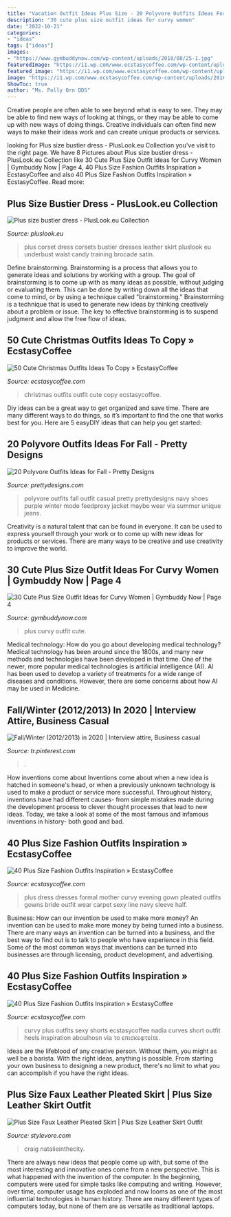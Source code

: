 ```yaml
---
title: "Vacation Outfit Ideas Plus Size - 20 Polyvore Outfits Ideas For Fall"
description: "30 cute plus size outfit ideas for curvy women"
date: "2022-10-21"
categories:
- "ideas"
tags: ["ideas"]
images:
- "https://www.gymbuddynow.com/wp-content/uploads/2018/08/25-1.jpg"
featuredImage: "https://i1.wp.com/www.ecstasycoffee.com/wp-content/uploads/2016/10/Christmas-Outfit-Ideas-16.jpg"
featured_image: "https://i1.wp.com/www.ecstasycoffee.com/wp-content/uploads/2016/10/Pleated-evening-gown.jpg?resize=648%2C1024"
image: "https://i1.wp.com/www.ecstasycoffee.com/wp-content/uploads/2016/10/Pleated-evening-gown.jpg?resize=648%2C1024"
ShowToc: true
author: "Ms. Polly Orn DDS"
---
```



Creative people are often able to see beyond what is easy to see. They may be able to find new ways of looking at things, or they may be able to come up with new ways of doing things. Creative individuals can often find new ways to make their ideas work and can create unique products or services.

	

		
looking for Plus size bustier dress - PlusLook.eu Collection you've visit to the right page. We have 8 Pictures about Plus size bustier dress - PlusLook.eu Collection like 30 Cute Plus Size Outfit Ideas for Curvy Women | Gymbuddy Now | Page 4, 40 Plus Size Fashion Outfits Inspiration » EcstasyCoffee and also 40 Plus Size Fashion Outfits Inspiration » EcstasyCoffee. Read more:
		
    
## Plus Size Bustier Dress - PlusLook.eu Collection

<img loading=lazy src="https://pluslook.eu/wp-content/uploads/504232.jpg" onerror="this.onerror=null;this.src='https://tse2.mm.bing.net/th?id=OIP.ZELKIBUA63tq43L0Y9ap6gHaL1&amp;pid=15.1';" alt="Plus size bustier dress - PlusLook.eu Collection">

_Source: pluslook.eu_

>plus corset dress corsets bustier dresses leather skirt pluslook eu underbust waist candy training brocade satin. 

	

Define brainstorming.
Brainstorming is a process that allows you to generate ideas and solutions by working with a group. The goal of brainstorming is to come up with as many ideas as possible, without judging or evaluating them. This can be done by writing down all the ideas that come to mind, or by using a technique called "brainstorming." Brainstorming is a technique that is used to generate new ideas by thinking creatively about a problem or issue. The key to effective brainstorming is to suspend judgment and allow the free flow of ideas.

    
## 50 Cute Christmas Outfits Ideas To Copy » EcstasyCoffee

<img loading=lazy src="https://i1.wp.com/www.ecstasycoffee.com/wp-content/uploads/2016/10/Christmas-Outfit-Ideas-16.jpg" onerror="this.onerror=null;this.src='https://tse3.mm.bing.net/th?id=OIP.5jXwOb6UOdP13VwA2V9WYAHaLG&amp;pid=15.1';" alt="50 Cute Christmas Outfits Ideas To Copy » EcstasyCoffee">

_Source: ecstasycoffee.com_

>christmas outfits outfit cute copy ecstasycoffee. 

	

Diy ideas can be a great way to get organized and save time. There are many different ways to do things, so it’s important to find the one that works best for you. Here are 5 easyDIY ideas that can help you get started: 

    
## 20 Polyvore Outfits Ideas For Fall - Pretty Designs

<img loading=lazy src="https://www.prettydesigns.com/wp-content/uploads/2015/09/20-polyvore-outfits-ideas-for-fall18.jpg" onerror="this.onerror=null;this.src='https://tse3.mm.bing.net/th?id=OIP.exeRzRYz4HkNca5rNS-RqAHaKW&amp;pid=15.1';" alt="20 Polyvore Outfits Ideas for Fall - Pretty Designs">

_Source: prettydesigns.com_

>polyvore outfits fall outfit casual pretty prettydesigns navy shoes purple winter mode feedproxy jacket maybe wear via summer unique jeans. 

	

Creativity is a natural talent that can be found in everyone. It can be used to express yourself through your work or to come up with new ideas for products or services. There are many ways to be creative and use creativity to improve the world.

    
## 30 Cute Plus Size Outfit Ideas For Curvy Women | Gymbuddy Now | Page 4

<img loading=lazy src="https://www.gymbuddynow.com/wp-content/uploads/2018/08/25-1.jpg" onerror="this.onerror=null;this.src='https://tse3.mm.bing.net/th?id=OIP.tuH_im-Hm2FAa1Q30TkLhwHaKk&amp;pid=15.1';" alt="30 Cute Plus Size Outfit Ideas for Curvy Women | Gymbuddy Now | Page 4">

_Source: gymbuddynow.com_

>plus curvy outfit cute. 

	

Medical technology: How do you go about developing medical technology?
Medical technology has been around since the 1800s, and many new methods and technologies have been developed in that time. One of the newer, more popular medical technologies is artificial intelligence (AI). AI has been used to develop a variety of treatments for a wide range of diseases and conditions. However, there are some concerns about how AI may be used in Medicine.

    
## Fall/Winter (2012/2013) In 2020 | Interview Attire, Business Casual

<img loading=lazy src="https://i.pinimg.com/736x/0b/9c/ff/0b9cffb082653dc102982b1029db9556.jpg" onerror="this.onerror=null;this.src='https://tse2.mm.bing.net/th?id=OIP.p9VBeP0rSuZoGmUYDilU6gHaPN&amp;pid=15.1';" alt="Fall/Winter (2012/2013) in 2020 | Interview attire, Business casual">

_Source: tr.pinterest.com_

>. 

	

How inventions come about
Inventions come about when a new idea is hatched in someone's head, or when a previously unknown technology is used to make a product or service more successful. Throughout history, inventions have had different causes- from simple mistakes made during the development process to clever thought processes that lead to new ideas. Today, we take a look at some of the most famous and infamous inventions in history- both good and bad.

    
## 40 Plus Size Fashion Outfits Inspiration » EcstasyCoffee

<img loading=lazy src="https://i1.wp.com/www.ecstasycoffee.com/wp-content/uploads/2016/10/Pleated-evening-gown.jpg?resize=648%2C1024" onerror="this.onerror=null;this.src='https://tse2.mm.bing.net/th?id=OIP.M4VGERuCpbioASR47VNzlQHaLt&amp;pid=15.1';" alt="40 Plus Size Fashion Outfits Inspiration » EcstasyCoffee">

_Source: ecstasycoffee.com_

>plus dress dresses formal mother curvy evening gown pleated outfits gowns bride outfit wear carpet sexy line navy sleeve half. 

	

Business: How can our invention be used to make more money?
An invention can be used to make more money by being turned into a business. There are many ways an invention can be turned into a business, and the best way to find out is to talk to people who have experience in this field. Some of the most common ways that inventions can be turned into businesses are through licensing, product development, and advertising.

    
## 40 Plus Size Fashion Outfits Inspiration » EcstasyCoffee

<img loading=lazy src="https://i2.wp.com/www.ecstasycoffee.com/wp-content/uploads/2016/10/Curvy-Women-Fashion-Outfits-48.jpg" onerror="this.onerror=null;this.src='https://tse1.mm.bing.net/th?id=OIP.HZpE4gBeIkb5z8DAPZbLOQHaLH&amp;pid=15.1';" alt="40 Plus Size Fashion Outfits Inspiration » EcstasyCoffee">

_Source: ecstasycoffee.com_

>curvy plus outfits sexy shorts ecstasycoffee nadia curves short outfit heels inspiration aboulhosn via το επισκεφτείτε. 

	

Ideas are the lifeblood of any creative person. Without them, you might as well be a barista. With the right ideas, anything is possible. From starting your own business to designing a new product, there's no limit to what you can accomplish if you have the right ideas.

    
## Plus Size Faux Leather Pleated Skirt | Plus Size Leather Skirt Outfit

<img loading=lazy src="https://www.stylevore.com/wp-content/uploads/2020/01/0292715cb0a7d93e7c956c4884f5e746.jpg" onerror="this.onerror=null;this.src='https://tse3.mm.bing.net/th?id=OIP.KK2jI1wGw2ztB-8xjFINJwHaLH&amp;pid=15.1';" alt="Plus Size Faux Leather Pleated Skirt | Plus Size Leather Skirt Outfit">

_Source: stylevore.com_

>craig natalieinthecity. 

	

There are always new ideas that people come up with, but some of the most interesting and innovative ones come from a new perspective. This is what happened with the invention of the computer. In the beginning, computers were used for simple tasks like computing and writing. However, over time, computer usage has exploded and now looms as one of the most influential technologies in human history. There are many different types of computers today, but none of them are as versatile as traditional laptops.

